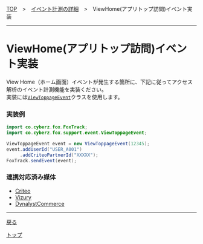[TOP](../../README.md)　>　[イベント計測の詳細](../README.md)　>　ViewHome(アプリトップ訪問)イベント実装

---

# ViewHome(アプリトップ訪問)イベント実装

View Home（ホーム画面）イベントが発生する箇所に、下記に従ってアクセス解析のイベント計測機能を実装ください。<br>
実装には[`ViewToppageEvent`](../../sdk_api/event/ViewToppageEvent.md)クラスを使用します。

### 実装例

```java
import co.cyberz.fox.FoxTrack;
import co.cyberz.fox.support.event.ViewToppageEvent;

ViewToppageEvent event = new ViewToppageEvent(12345);
event.addUserId("USER_A001")
     .addCriteoPartnerId("XXXXX");
FoxTrack.sendEvent(event);
```


### 連携対応済み媒体

* [Criteo](../cooperation_medias/Criteo/README.md#view_toppage)
* [Vizury](../cooperation_medias/Vizury/README.md#view_toppage)
* [DynalystCommerce](../cooperation_medias/DynalystCommerce/README.md#view_toppage)

---
[戻る](../README.md#supported_events)

[トップ](../../README.md)
